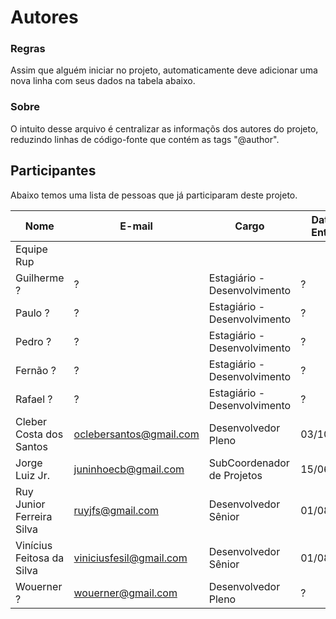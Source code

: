 Autores
=======

### Regras

Assim que alguém iniciar no projeto, automaticamente deve adicionar uma nova linha com seus dados na tabela abaixo.

### Sobre

O intuito desse arquivo é centralizar as informaçõs dos autores do projeto, reduzindo linhas de código-fonte que contém as tags "@author".

## Participantes

Abaixo temos uma lista de pessoas que já participaram deste projeto.

Nome                      |  E-mail                 |  Cargo                       | Data de Entrada | Data de Saída  | Projeto 
------------------------- | ----------------------- | ---------------------------- | --------------- | -------------- | --------------------
Equipe Rup                |                         |                              |                 | ~2010          | Equipe Politec
Guilherme ?               |           ?             | Estagiário - Desenvolvimento | ?               | Atuando        | Estagiário do MINC
Paulo ?                   |           ?             | Estagiário - Desenvolvimento | ?               | Atuando        | Estagiário do MINC
Pedro ?                   |           ?             | Estagiário - Desenvolvimento | ?               | Atuando        | Estagiário do MINC
Fernão ?                  |           ?             | Estagiário - Desenvolvimento | ?               | Atuando        | HEPTA - Sustentação
Rafael ?                  |           ?             | Estagiário - Desenvolvimento | ?               | Atuando        | HEPTA - Sustentação
Cleber Costa dos Santos   | oclebersantos@gmail.com | Desenvolvedor Pleno          | 03/10/2016      | Atuando        | UFABC - LABLIVRE
Jorge Luiz Jr.            | juninhoecb@gmail.com    | SubCoordenador de Projetos   | 15/06/2016      | Atuando        | UFABC - LABLIVRE
Ruy Junior Ferreira Silva | ruyjfs@gmail.com        | Desenvolvedor Sênior         | 01/08/2016      | Atuando        | UFABC - LABLIVRE
Vinícius Feitosa da Silva | viniciusfesil@gmail.com | Desenvolvedor Sênior         | 01/08/2016      | Atuando        | UFABC - LABLIVRE
Wouerner ?                | wouerner@gmail.com      | Desenvolvedor Pleno          | ?               | Atuando        | UFABC - LABLIVRE
